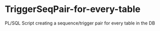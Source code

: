 # TriggerSeqPair-for-every-table
PL/SQL Script creating a  sequence/trigger pair for every table in the DB
